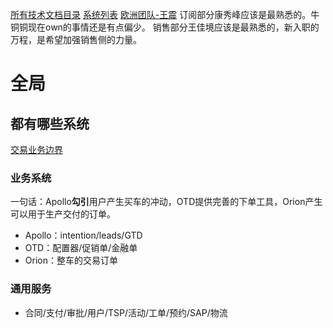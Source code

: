 [所有技术文档目录](https://nio.feishu.cn/drive/folder/fldcntDyPrNXq9zSvTQbZxg67Ve)
[系统列表](https://nio.feishu.cn/sheets/shtcnFxXJBa4EhN3Vxp2A0lrGcg?table=tbl3FeCSO2V0zs4z&view=vewzHoz39a)
[欧洲团队-王震](https://nio.feishu.cn/sheets/shtcnnTkZUUUhRBYh6RfN3SipOg?sheet=PWsBST&table=tbl9h1DvsK9hSNxB&view=vewQN2H78e)
订阅部分康秀峰应该是最熟悉的。牛铜铜现在own的事情还是有点偏少。
销售部分王佳境应该是最熟悉的，新入职的万程，是希望加强销售侧的力量。
# 全局
## 都有哪些系统
[交易业务边界](https://nio.feishu.cn/docs/doccnr6w1hGFyoMF0XbzAudEZPf)

### 业务系统
一句话：Apollo**勾引**用户产生买车的冲动，OTD提供完善的下单工具，Orion产生可以用于生产交付的订单。
* Apollo：intention/leads/GTD
* OTD：配置器/促销单/金融单
* Orion：整车的交易订单

### 通用服务
* 合同/支付/审批/用户/TSP/活动/工单/预约/SAP/物流


